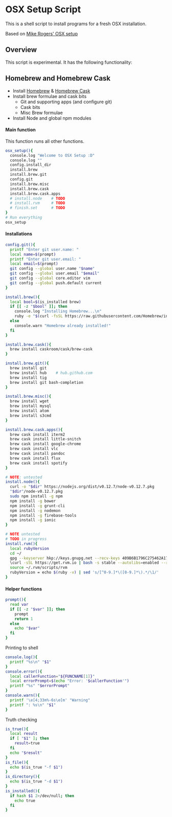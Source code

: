 # OSX Setup Script

This is a shell script to install programs for a fresh OSX installation.

Based on [Mike Rogers' OSX setup](http://mikerogers.io/2014/05/20/my-OSX-setup.html)

## Overview

This script is experimental. It has the following functionality:
## Homebrew and Homebrew Cask

* Install [Homebrew](http://brew.sh/) & [Homebrew Cask](http://caskroom.io/)
* Install brew formulae and cask bits
    - Git and supporting apps (and configure git)
    - Cask bits
    - Misc Brew formulae
* Install Node and global npm modules

#### Main function

This function runs all other functions.
```bash
osx_setup(){
  console.log "Welcome to OSX Setup :D"
  console.log ""
  config.install_dir
  install.brew
  install.brew.git
  config.git
  install.brew.misc
  install.brew.cask
  install.brew.cask.apps
  # install.node    # TODO
  # install.rvm     # TODO
  # finish.set      # TODO
}
# Run everything
osx_setup
```

#### Installations

```bash
config.git(){
  printf "Enter git user.name: "
  local name=$(prompt)
  printf "Enter git user.email: "
  local email=$(prompt)
  git config --global user.name "$name"
  git config --global user.email "$email"
  git config --global core.editor vim
  git config --global push.default current
}

install.brew(){
  local bool=$(is_installed brew)
  if [[ -z "$bool" ]]; then
    console.log "Installing Homebrew...\n"
    ruby -e "$(curl -fsSL https://raw.githubusercontent.com/Homebrew/install/master/install)"
  else
    console.warn "Homebrew already installed!"
  fi
}

install.brew.cask(){
  brew install caskroom/cask/brew-cask
}

install.brew.git(){
  brew install git
  brew install hub    # hub.github.com
  brew install tig
  brew install git bash-completion
}

install.brew.misc(){
  brew install wget
  brew install mysql
  brew install atom
  brew install s3cmd
}

install.brew.cask.apps(){
  brew cask install iterm2
  brew cask install little-snitch
  brew cask install google-chrome
  brew cask install vlc
  brew cask install pandoc
  brew cask install flux
  brew cask install spotify  
}

# NOTE: untested
install.node(){
  curl -o "$dir" https://nodejs.org/dist/v0.12.7/node-v0.12.7.pkg
  "$dir"/node-v0.12.7.pkg
  sudo npm install -g npm
  npm install -g bower
  npm install -g grunt-cli
  npm install -g nodemon
  npm install -g firebase-tools
  npm install -g ionic
}

# NOTE untested
# TODO in progress
install.rvm(){
  local rubyVersion
  cd ~/
  gpg --keyserver hkp://keys.gnupg.net --recv-keys 409B6B1796C275462A1703113804BB82D39DC0E3
  \curl -sSL https://get.rvm.io | bash -s stable --autolibs=enabled --ruby --rails --trace
  source ~/.rvm/scripts/rvm
  rubyVersion = echo $(ruby -v) | sed 's/[^0-9.]*\([0-9.]*\).*/\1/'
}
```

#### Helper functions

```bash
prompt(){
  read var
  if [[ -z "$var" ]]; then
    prompt
    return 1
  else
    echo "$var"
  fi
}
```

Printing to shell

```bash
console.log(){
  printf "%s\n" "$1"
}
console.error(){
  local callerFunction="${FUNCNAME[1]}"
  local errorPrompt=$(echo "Error: '$callerFunction'")
  printf "%s" "$errorPrompt"
}
console.warn(){
  printf '\e[4;33m%-6s\e[m' "Warning"
  printf ": %s\n" "$1"
}
```

Truth checking

```bash
is_true(){
  local result
  if [ "$1" ]; then
    result=true
  fi
  echo "$result"
}
is_file(){
  echo $(is_true "-f $1")
}
is_directory(){
  echo $(is_true "-d $1")
}
is_installed(){
  if hash $1 2>/dev/null; then
    echo true
  fi
}
```

